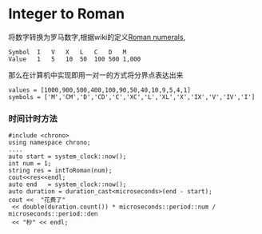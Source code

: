 # Integer to Roman

将数字转换为罗马数字,根据wiki的定义[Roman numerals](https://en.wikipedia.org/wiki/Roman_numerals),

```
Symbol	I	V	X	L	C	D	M
Value	1	5	10	50	100	500	1,000
```

那么在计算机中实现即用一对一的方式将分界点表达出来

```
values = [1000,900,500,400,100,90,50,40,10,9,5,4,1]
symbols = ['M','CM','D','CD','C','XC','L','XL','X','IX','V','IV','I']
```


### 时间计时方法

```
#include <chrono>
using namespace chrono;
....
auto start = system_clock::now();
int num = 1;
string res = intToRoman(num);
cout<<res<<endl;
auto end   = system_clock::now();
auto duration = duration_cast<microseconds>(end - start);
cout <<  "花费了" 
 << double(duration.count()) * microseconds::period::num / microseconds::period::den 
 << "秒" << endl;
```